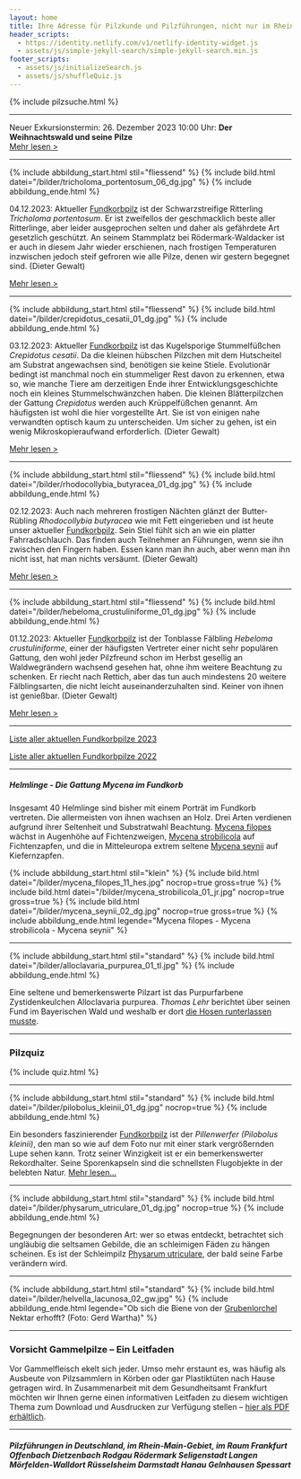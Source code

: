 ```yaml
---
layout: home
title: Ihre Adresse für Pilzkunde und Pilzführungen, nicht nur im Rhein-Main-Gebiet
header_scripts:
  - https://identity.netlify.com/v1/netlify-identity-widget.js
  - assets/js/simple-jekyll-search/simple-jekyll-search.min.js
footer_scripts:
  - assets/js/initializeSearch.js
  - assets/js/shuffleQuiz.js
---
```

{% include pilzsuche.html %}

- - -

Neuer Exkursionstermin: 26. Dezember 2023 10:00 Uhr: **Der Weihnachtswald und seine Pilze**\
[Mehr lesen >](/termine)

- - -

{% include abbildung_start.html stil="fliessend" %}
{% include bild.html datei="/bilder/tricholoma_portentosum_06_dg.jpg" %}
{% include abbildung_ende.html %}

04.12.2023: Aktueller [Fundkorbpilz](AA "Glossar-") ist der Schwarzstreifige Ritterling *Tricholoma portentosum*. Er ist zweifellos der geschmacklich beste aller Ritterlinge, aber leider ausgeprochen selten und daher als gefährdete Art gesetzlich geschützt. An seinem Stammplatz bei Rödermark-Waldacker ist er auch in diesem Jahr wieder erschienen, nach frostigen Temperaturen inzwischen jedoch steif gefroren wie alle Pilze, denen wir gestern begegnet sind.  (Dieter Gewalt)

[Mehr lesen >](/pilze/tricholoma-portentosum-schwarzfaseriger-ritterling)

<div style="clear:  both"></div>

- - -

{% include abbildung_start.html stil="fliessend" %}
{% include bild.html datei="/bilder/crepidotus_cesatii_01_dg.jpg" %}
{% include abbildung_ende.html %}

03.12.2023: Aktueller [Fundkorbpilz](AA "Glossar-") ist das Kugelsporige Stummelfüßchen *Crepidotus cesatii*. Da die kleinen hübschen Pilzchen mit dem Hutscheitel am Substrat angewachsen sind, benötigen sie keine Stiele. Evolutionär bedingt ist manchmal noch ein stummeliger Rest davon zu erkennen, etwa so, wie manche Tiere am derzeitigen Ende ihrer Entwicklungsgeschichte noch ein kleines Stummelschwänzchen haben. Die kleinen Blätterpilzchen der Gattung *Crepidotus* werden auch Krüppelfüßchen genannt. Am häufigsten ist wohl die hier vorgestellte Art. Sie ist von einigen nahe verwandten optisch kaum zu unterscheiden. Um sicher zu gehen, ist ein wenig Mikroskopieraufwand erforderlich. (Dieter Gewalt)

[Mehr lesen >](/pilze/crepidotus-cesatii-kugelsporiges-stummelfüßchen)

<div style="clear:  both"></div>

- - -

{% include abbildung_start.html stil="fliessend" %}
{% include bild.html datei="/bilder/rhodocollybia_butyracea_01_dg.jpg" %}
{% include abbildung_ende.html %}

02.12.2023: Auch nach mehreren frostigen Nächten glänzt der Butter-Rübling *Rhodocollybia butyracea* wie mit Fett eingerieben und ist heute unser aktueller [Fundkorbpilz](AA "Glossar-"). Sein Stiel fühlt sich an wie ein platter Fahrradschlauch. Das finden auch Teilnehmer an Führungen, wenn sie ihn zwischen den Fingern haben. Essen kann man ihn auch, aber wenn man ihn nicht isst, hat man nichts versäumt. (Dieter Gewalt)

[Mehr lesen >](/pilze/rhodocollybia-butyracea-butter-rübling)

<div style="clear:  both"></div>

- - -

{% include abbildung_start.html stil="fliessend" %}
{% include bild.html datei="/bilder/hebeloma_crustuliniforme_01_dg.jpg" %}
{% include abbildung_ende.html %}

01.12.2023: Aktueller [Fundkorbpilz](AA "Glossar-") ist der Tonblasse Fälbling *Hebeloma crustuliniforme*, einer der häufigsten Vertreter einer nicht sehr populären Gattung, den wohl jeder Pilzfreund schon im Herbst gesellig an Waldwegrändern wachsend gesehen hat, ohne ihm weitere Beachtung zu schenken. Er riecht nach Rettich, aber das tun auch mindestens 20 weitere Fälblingsarten, die nicht leicht auseinanderzuhalten sind. Keiner von ihnen ist genießbar. (Dieter Gewalt)

[Mehr lesen >](/pilze/hebeloma-crustuliniforme-tonblasser-fälbling)

<div style="clear:  both"></div>

- - -

[Liste aller aktuellen Fundkorbpilze 2023](/artikel/liste-aller-aktuellen-fundkorbpilze-2023.html)

[Liste aller aktuellen Fundkorbpilze 2022](/artikel/liste-aller-aktuellen-fundkorbpilze-2022.html)

- - -

##### Helmlinge - Die Gattung *Mycena* im Fundkorb

Insgesamt 40 Helmlinge sind bisher mit einem Porträt im Fundkorb vertreten. Die allermeisten von ihnen wachsen an Holz. Drei Arten verdienen aufgrund ihrer Seltenheit und Substratwahl Beachtung. [Mycena filopes](/pilze/mycena-filopes-zerbrechlicher-fadenhelmling) wächst in Augenhöhe auf Fichtenzweigen, [Mycena strobilicola](/pilze/mycena-strobilicola-fichtenzapfenhelmling) auf Fichtenzapfen, und die in Mitteleuropa extrem seltene [Mycena seynii](/pilze/mycena-seynii-mediterraner-kiefernzapfenhelmling) auf Kiefernzapfen.

{% include abbildung_start.html stil="klein" %}
{% include bild.html datei="/bilder/mycena_filopes_11_hes.jpg" nocrop=true gross=true %}
{% include bild.html datei="/bilder/mycena_strobilicola_01_jr.jpg" nocrop=true gross=true %}
{% include bild.html datei="/bilder/mycena_seynii_02_dg.jpg" nocrop=true gross=true %}
{% include abbildung_ende.html legende="Mycena filopes - Mycena strobilicola - Mycena seynii" %}

- - -

{% include abbildung_start.html stil="standard" %}
{% include bild.html datei="/bilder/alloclavaria_purpurea_01_tl.jpg" %}
{% include abbildung_ende.html %}

Eine seltene und bemerkenswerte Pilzart ist das Purpurfarbene Zystidenkeulchen Alloclavaria purpurea. *Thomas Lehr* berichtet über seinen Fund im Bayerischen Wald und weshalb er dort [die Hosen runterlassen musste](/pilze/alloclavaria-purpurea-purpurfarbenes-zystidenkeulchen).

- - -

### Pilzquiz

{% include quiz.html %}

- - -

{% include abbildung_start.html stil="standard" %}
{% include bild.html datei="/bilder/pilobolus_kleinii_01_dg.jpg" nocrop=true %}
{% include abbildung_ende.html %}

Ein besonders faszinierender [Fundkorbpilz](AA "Glossar-") ist der *Pillenwerfer (Pilobolus kleinii)*, den man so wie auf dem Foto nur mit einer stark vergrößernden Lupe sehen kann. Trotz seiner Winzigkeit ist er ein bemerkenswerter Rekordhalter. Seine Sporenkapseln sind die schnellsten Flugobjekte in der belebten Natur. [Mehr lesen...](/pilze/pilobolus-kleinii-pillenwerfer)

- - -

{% include abbildung_start.html stil="standard" %}
{% include bild.html datei="/bilder/physarum_utriculare_01_dg.jpg" nocrop=true %}
{% include abbildung_ende.html %}

Begegnungen der besonderen Art: wer so etwas entdeckt, betrachtet sich ungläubig die seltsamen Gebilde, die an schleimigen Fäden zu hängen scheinen. Es ist der Schleimpilz [Physarum utriculare](/pilze/physarum-utriculare-fadenfruchtschleimpilz), der bald seine Farbe verändern wird.

- - -

{% include abbildung_start.html stil="standard" %}
{% include bild.html datei="/bilder/helvella_lacunosa_02_gw.jpg" %}
{% include abbildung_ende.html legende="Ob sich die Biene von der <a href='/pilze/helvella-lacunosa-grubenlorchel'>Grubenlorchel</a> Nektar erhofft?  (Foto: Gerd Wartha)" %}

- - -

### Vorsicht Gammelpilze – Ein Leitfaden

Vor Gammelfleisch ekelt sich jeder. Umso mehr erstaunt es, was häufig als Ausbeute von Pilzsammlern in Körben oder gar Plastiktüten nach Hause getragen wird. In Zusammenarbeit mit dem Gesundheitsamt Frankfurt möchten wir Ihnen gerne einen informativen Leitfaden zu diesem wichtigen Thema zum Download und Ausdrucken zur Verfügung stellen – [hier als PDF erhältlich](/assets/docs/Fundkorb.de-Gammelpilze.pdf).

- - -

##### Pilzführungen in Deutschland, im Rhein-Main-Gebiet, im Raum Frankfurt Offenbach Dietzenbach Rodgau Rödermark Seligenstadt Langen Mörfelden-Walldort Rüsselsheim Darmstadt Hanau Gelnhausen Spessart